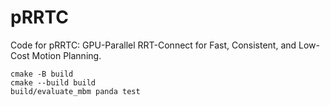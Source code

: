 # pRRTC

Code for pRRTC: GPU-Parallel RRT-Connect for Fast,
Consistent, and Low-Cost Motion Planning.

```
cmake -B build
cmake --build build
build/evaluate_mbm panda test
```
